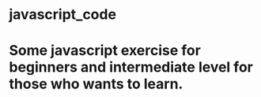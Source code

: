 # javascript_code
# Some javascript exercise for beginners and intermediate level for those who wants to learn.
